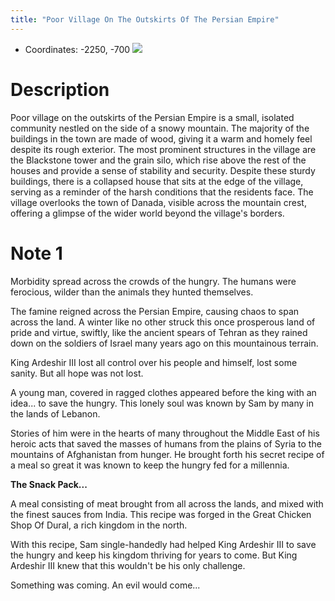 ```yaml
---
title: "Poor Village On The Outskirts Of The Persian Empire"
---
```


-  Coordinates: -2250, -700
![](Pasted%20image%2020230203235625.png)
# Description
Poor village on the outskirts of the Persian Empire is a small, isolated community nestled on the side of a snowy mountain. The majority of the buildings in the town are made of wood, giving it a warm and homely feel despite its rough exterior. The most prominent structures in the village are the Blackstone tower and the grain silo, which rise above the rest of the houses and provide a sense of stability and security. Despite these sturdy buildings, there is a collapsed house that sits at the edge of the village, serving as a reminder of the harsh conditions that the residents face. The village overlooks the town of Danada, visible across the mountain crest, offering a glimpse of the wider world beyond the village's borders.

# Note 1
Morbidity spread across the crowds of the hungry. The humans were ferocious, wilder than the animals they hunted themselves.

The famine reigned across the Persian Empire, causing chaos to span across the land.
A winter like no other struck this once prosperous land of pride and virtue, swiftly, like the ancient spears of Tehran as they rained down on the soldiers of Israel many years ago on this mountainous terrain.

King Ardeshir III lost all control over his people and himself, lost some sanity. But all hope was not lost.

A young man, covered in ragged clothes appeared before the king with an idea... to save the hungry. This lonely soul was known by Sam by many in the lands of Lebanon.

Stories of him were in the hearts of many throughout the Middle East of his heroic acts that saved the masses of humans from the plains of Syria to the mountains of Afghanistan from hunger.
He brought forth his secret recipe of a meal so great it was known to keep the hungry fed for a millennia.

**The Snack Pack...**

A meal consisting of meat brought from all across the lands, and mixed with the finest sauces from India. This recipe was forged in the Great Chicken Shop Of Dural, a rich kingdom in the north.

With this recipe, Sam single-handedly had helped King Ardeshir III to save the hungry and keep his kingdom thriving for years to come. 
But King Ardeshir III knew that this wouldn't be his only challenge.

Something was coming. An evil would come...